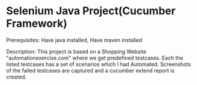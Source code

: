 # Selenium Java Project(Cucumber Framework)

Prerequisites:
Have java installed, 
Have maven installed

Description:
This project is based on a Shopping Website "automationexercise.com" where we get predefined testcases. 
Each the listed testcases has a set of scenarios which I had Automated.
Screenshots of the failed testcases are captured and a cucumber extend report is created.
